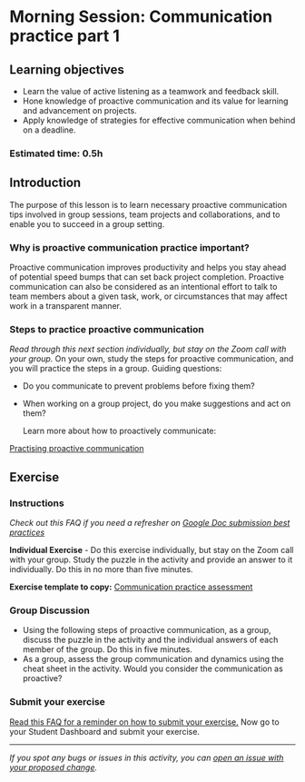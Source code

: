 # Morning Session: Communication practice part 1

## Learning objectives

- Learn the value of active listening as a teamwork and feedback skill.
- Hone knowledge of proactive communication and its value for learning and advancement on projects.
- Apply knowledge of strategies for effective communication when behind on a deadline.

### Estimated time: 0.5h

## Introduction

The purpose of this lesson is to learn necessary proactive communication tips involved in group sessions, team projects and collaborations, and to enable you to succeed in a group setting.

### Why is proactive communication practice important?

Proactive communication improves productivity and helps you stay ahead of potential speed bumps that can set back project completion. Proactive communication can also be considered as an intentional effort to talk to team members about a given task, work, or circumstances that may affect work in a transparent manner.

### Steps to practice proactive communication

_Read through this next section individually, but stay on the Zoom call with your group._
On your own, study the steps for proactive communication, and you will practice the steps in a group.
Guiding questions:

- Do you communicate to prevent problems before fixing them?
- When working on a group project, do you make suggestions and act on them?

  Learn more about how to proactively communicate:

[Practising proactive communication](https://github.com/matovu-farid/curriculum-professional-skills/blob/main/soft-skills/practicing-proactive-communication.md)

## Exercise

### Instructions

_Check out this FAQ if you need a refresher on [Google Doc submission best practices](https://microverse.zendesk.com/hc/en-us/articles/360063156813)_

**Individual Exercise** - Do this exercise individually, but stay on the Zoom call with your group.
Study the puzzle in the activity and provide an answer to it individually. Do this in no more than five minutes.

**Exercise template to copy:** [Communication practice assessment](https://docs.google.com/document/d/1ljw_tvoH2xRSBnHIP-Pzl_U2e27nRKFU8MPzKyAWU9Q/edit?usp=sharing)

### Group Discussion

- Using the following steps of proactive communication, as a group, discuss the puzzle in the activity and the individual answers of each member of the group. Do this in five minutes.
- As a group, assess the group communication and dynamics using the cheat sheet in the activity. Would you consider the communication as proactive?

### Submit your exercise

[Read this FAQ for a reminder on how to submit your exercise.](https://microverse.zendesk.com/hc/en-us/articles/360061344234)
Now go to your Student Dashboard and submit your exercise.

---

_If you spot any bugs or issues in this activity, you can [open an issue with your proposed change](https://github.com/microverseinc/curriculum-transversal-skills/blob/main/git-github/articles/open_issue.md)._
